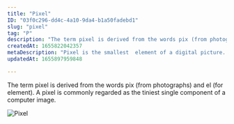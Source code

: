```yaml
---
title: "Pixel"
ID: "03f0c296-dd4c-4a10-9da4-b1a50fadebd1"
slug: "pixel"
tag: "P"
description: "The term pixel is derived from the words pix (from photographs) and el (for element). A pixel is commonly regarded as the tiniest single component of a computer image."
createdAt: 1655822042357
metaDescription: "Pixel is the smallest  element of a digital picture. "
updatedAt: 1655897959848

---
```

The term pixel is derived from the words pix (from photographs) and el (for element). A pixel is commonly regarded as the tiniest single component of a computer image.

![Pixel](https://media.giphy.com/media/HbZAHCByI13YGrNzeJ/giphy.gif)